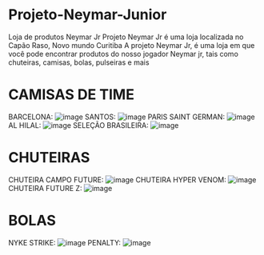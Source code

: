# Projeto-Neymar-Junior
Loja de produtos Neymar Jr
Projeto Neymar Jr é uma loja localizada no Capão Raso, Novo mundo Curitiba
A projeto Neymar Jr, é uma loja em que você pode encontrar produtos do nosso jogador Neymar jr, tais como chuteiras, camisas, bolas, pulseiras e mais

# CAMISAS DE TIME
BARCELONA: ![image](https://github.com/user-attachments/assets/6dfbe84e-28cb-443b-b824-4493b15c6f6e)
SANTOS: ![image](https://github.com/user-attachments/assets/5a3cab6b-3b17-4019-9119-2a80915615f0)
PARIS SAINT GERMAN: ![image](https://github.com/user-attachments/assets/6a62cdd9-87aa-4673-92ff-5e89e9d9402d)
AL HILAL: ![image](https://github.com/user-attachments/assets/84b1ef37-5132-4bdb-adac-a4e7d56bedbb)
SELEÇÃO BRASILEIRA: ![image](https://github.com/user-attachments/assets/62809cdb-6834-41f7-a85c-5e3847f76bb0)


# CHUTEIRAS 

CHUTEIRA CAMPO FUTURE: ![image](https://github.com/user-attachments/assets/9848a195-e4e9-4540-8021-e8cd26bace40)
CHUTEIRA HYPER VENOM: ![image](https://github.com/user-attachments/assets/184624e0-2eca-4e91-a19d-76ffb6005cef)
CHUTEIRA FUTURE Z: ![image](https://github.com/user-attachments/assets/d821caca-830e-466a-81a3-ce6ab3410d08)

# BOLAS
NYKE STRIKE: ![image](https://github.com/user-attachments/assets/f00568a4-fa5f-42d6-8559-b26682dfdebe)
PENALTY: ![image](https://github.com/user-attachments/assets/6edc1222-3cf4-4463-98a1-4d09ec737066)

#






